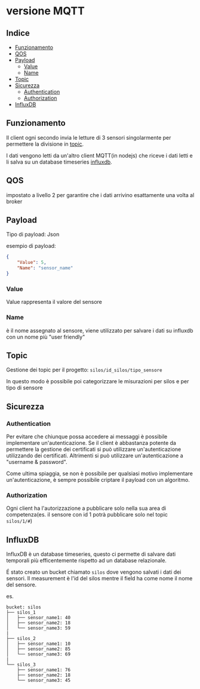 # versione MQTT

## Indice
- [Funzionamento](#funzionamento)
- [QOS](#qos)
- [Payload](#payload)
    - [Value](#value)
    - [Name](#name)
- [Topic](#topic)
- [Sicurezza](#sicurezza)
    - [Authentication](#authentication)
    - [Authorization](#authorization)
- [InfluxDB](#influxdb)

## Funzionamento
Il client ogni secondo invia le letture di 3 sensori singolarmente per permettere la divisione in [topic](#topic). 

I dati vengono letti da un'altro client MQTT(in nodejs) che riceve i dati letti e li salva su un database timeseries [influxdb](#influxdb).

## QOS
impostato a livello 2 per garantire che i dati arrivino esattamente una volta al broker

## Payload
Tipo di payload: Json

esempio di payload:
```json
{
    "Value": 5,
    "Name": "sensor_name"
}
```

### Value
Value rappresenta il valore del sensore

### Name
è il nome assegnato al sensore, viene utilizzato per salvare i dati su influxdb con un nome più "user friendly"

## Topic
Gestione dei topic per il progetto:
`silos/id_silos/tipo_sensore`

In questo modo è possibile poi categorizzare le misurazioni per silos e per tipo di sensore

## Sicurezza
### Authentication
Per evitare che chiunque possa accedere ai messaggi è possibile implementare un'autenticazione. Se il client è abbastanza potente da permettere la gestione dei certificati si può utilizzare un'autenticazione utilizzando dei certificati. Altrimenti si può utilizzare un'autenticazione a "username & password".

Come ultima spiaggia, se non è possibile per qualsiasi motivo implementare un'autenticazione, è sempre possibile criptare il payload con un algoritmo.

### Authorization
Ogni client ha l'autorizzazione a pubblicare solo nella sua area di competenza(es. il sensore con id 1 potrà pubblicare solo nel topic `silos/1/#`)

## InfluxDB
InfluxDB è un database timeseries, questo ci permette di salvare dati temporali più efficentemente rispetto ad un database relazionale. 

É stato creato un bucket chiamato `silos` dove vengono salvati i dati dei sensori. Il measurement è l'id del silos mentre il field ha come nome il nome del sensore.

es.
```
bucket: silos
├── silos_1
│   ├── sensor_name1: 40
│   ├── sensor_name2: 18
│   └── sensor_name3: 59
|
├── silos_2
│   ├── sensor_name1: 10
│   ├── sensor_name2: 85
│   └── sensor_name3: 69
|
└── silos_3
    ├── sensor_name1: 76
    ├── sensor_name2: 18
    └── sensor_name3: 45
```